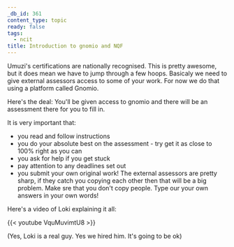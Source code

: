 ```yaml
---
_db_id: 361
content_type: topic
ready: false
tags:
  - ncit
title: Introduction to gnomio and NQF
---
```


Umuzi's certifications are nationally recognised. This is pretty awesome, but it does mean we have to jump through a few hoops. Basicaly we need to give external assessors access to some of your work. For now we do that using a platform called Gnomio.

Here's the deal: You'll be given access to gnomio and there will be an assessment there for you to fill in.

It is very important that:

- you read and follow instructions
- you do your absolute best on the assessment - try get it as close to 100% right as you can
- you ask for help if you get stuck
- pay attention to any deadlines set out
- you submit your own original work! The external assessors are pretty sharp, if they catch you copying each other then that will be a big problem. Make sre that you don't copy people. Type our your own answers in your own words!

Here's a video of Loki explaining it all:

{{< youtube VquMuvimtU8 >}}

(Yes, Loki is a real guy. Yes we hired him. It's going to be ok)
